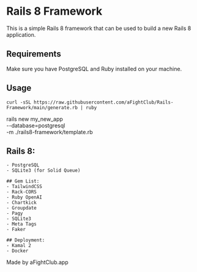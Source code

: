 # Rails 8 Framework
This is a simple Rails 8 framework that can be used to build a new Rails 8 application.

## Requirements
Make sure you have PostgreSQL and Ruby installed on your machine.

## Usage

```cli
curl -sSL https://raw.githubusercontent.com/aFightClub/Rails-Framework/main/generate.rb | ruby
```

rails new my_new_app \
  --database=postgresql \
  -m ./rails8-framework/template.rb

## Rails 8:
    - PostgreSQL
    - SQLite3 (for Solid Queue)

    ## Gem List:
    - TailwindCSS
    - Rack-CORS
    - Ruby OpenAI
    - Chartkick
    - Groupdate
    - Pagy
    - SQLite3
    - Meta Tags
    - Faker

    ## Deployment:
    - Kamal 2
    - Docker

Made by aFightClub.app
